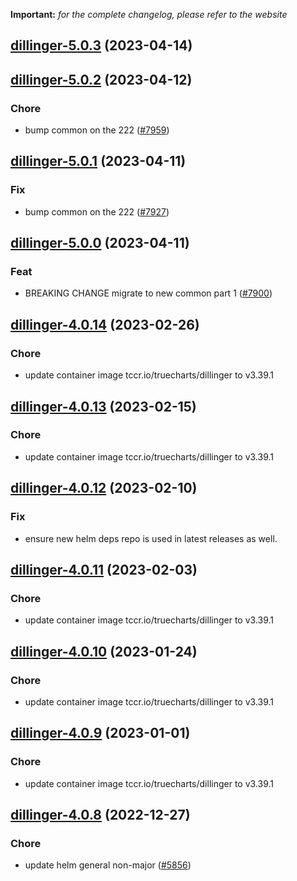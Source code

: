 **Important:**
*for the complete changelog, please refer to the website*




## [dillinger-5.0.3](https://github.com/truecharts/charts/compare/dillinger-5.0.2...dillinger-5.0.3) (2023-04-14)




## [dillinger-5.0.2](https://github.com/truecharts/charts/compare/dillinger-5.0.1...dillinger-5.0.2) (2023-04-12)

### Chore

- bump common on the 222 ([#7959](https://github.com/truecharts/charts/issues/7959))
  
  


## [dillinger-5.0.1](https://github.com/truecharts/charts/compare/dillinger-5.0.0...dillinger-5.0.1) (2023-04-11)

### Fix

- bump common on the 222 ([#7927](https://github.com/truecharts/charts/issues/7927))
  
  


## [dillinger-5.0.0](https://github.com/truecharts/charts/compare/dillinger-4.0.14...dillinger-5.0.0) (2023-04-11)

### Feat

- BREAKING CHANGE migrate to new common part 1 ([#7900](https://github.com/truecharts/charts/issues/7900))
  
  


## [dillinger-4.0.14](https://github.com/truecharts/charts/compare/dillinger-4.0.13...dillinger-4.0.14) (2023-02-26)

### Chore

- update container image tccr.io/truecharts/dillinger to v3.39.1
  
  


## [dillinger-4.0.13](https://github.com/truecharts/charts/compare/dillinger-4.0.12...dillinger-4.0.13) (2023-02-15)

### Chore

- update container image tccr.io/truecharts/dillinger to v3.39.1
  
  


## [dillinger-4.0.12](https://github.com/truecharts/charts/compare/dillinger-4.0.11...dillinger-4.0.12) (2023-02-10)

### Fix

- ensure new helm deps repo is used in latest releases as well.
  
  


## [dillinger-4.0.11](https://github.com/truecharts/charts/compare/dillinger-4.0.10...dillinger-4.0.11) (2023-02-03)

### Chore

- update container image tccr.io/truecharts/dillinger to v3.39.1
  
  


## [dillinger-4.0.10](https://github.com/truecharts/charts/compare/dillinger-4.0.9...dillinger-4.0.10) (2023-01-24)

### Chore

- update container image tccr.io/truecharts/dillinger to v3.39.1
  
  


## [dillinger-4.0.9](https://github.com/truecharts/charts/compare/dillinger-4.0.8...dillinger-4.0.9) (2023-01-01)

### Chore

- update container image tccr.io/truecharts/dillinger to v3.39.1
  
  


## [dillinger-4.0.8](https://github.com/truecharts/charts/compare/dillinger-4.0.7...dillinger-4.0.8) (2022-12-27)

### Chore

- update helm general non-major ([#5856](https://github.com/truecharts/charts/issues/5856))
  
  
